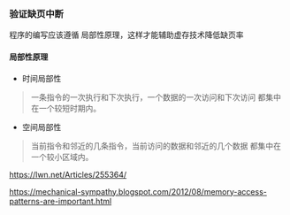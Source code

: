 ### 验证缺页中断

程序的编写应该遵循 局部性原理，这样才能辅助虚存技术降低缺页率

#### 局部性原理
* 时间局部性
> 一条指令的一次执行和下次执行，一个数据的一次访问和下次访问
都集中在一个较短时期内。

* 空间局部性
> 当前指令和邻近的几条指令，当前访问的数据和邻近的几个数据
都集中在一个较小区域内。


https://lwn.net/Articles/255364/

https://mechanical-sympathy.blogspot.com/2012/08/memory-access-patterns-are-important.html